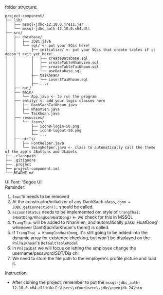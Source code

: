folder structure:

```
project-component/
├── lib/
│   ├── mssql-jdbc-12.10.0.jre11.jar
│   └── mssql-jdbc_auth-12.10.0.x64.dll
├── src/
│   ├── database/
│   │   ├── JDBC.java
│   │   └── sql/ <- put your SQLs here!
│   │       ├── initialize/ <- put your SQLs that create tables if it doesn't exit yet here!
│   │       │   ├── createDatabase.sql
│   │       │   ├── createTableNhanvien.sql
│   │       │   ├── createTableTaiKhoan.sql
│   │       │   └── useDatabase.sql
│   │       ├── taiKhoan/
│   │       │   └── insertTaiKhoan.sql
│   │       ├── .../
│   ├── gui/
│   ├── main/
│   │   └── App.java <- to run the program 
│   ├── entity/ <- add your logic classes here
│   │   ├── DanhSachTaiKhoan.java
│   │   ├── NhanVien.java
│   │   └── TaiKhoan.java
│   ├── resources/
│   │   └── icons/
│   │       ├── icon8-login-50.png
│   │       ├── icon8-logout-50.png
│   │       └── ...
│   ├── utils/
│   │   ├── FontHelper.java
│   │   └── SwingHelper.java <- class to automatically call the theme of the app's JButtons and JLabels
├── .classpath
├── .gitignore
├── .project
├── project-component.iml
└── README.md
```

UI Font: 'Segoe UI'<br>
Reminder:

1. `loaiTK` needs to be removed
2. At the constructor/initializer of any DanhSach class, `conn = JDBC.getConnection();` should be called.
3. `accountStatus` needs to be implememted om style of `trangThai: (HoatDong/KhongConHoatDong)` <- we check for this in MSSQL
4. `TrangThai` will be added to NhanVien, and automatically pass 'HoatDong' whenever DanhSachTaiKhoan's them() is called.
5. If `TrangThai = KhongConHoatDong`, it's still going to be added into the dynamic array for existence checking, but won't be displayed on the `PnlTaiKhoan`'s `DefaultTableModel`
6. in `PnlCaiDat` we will focus on letting the employee change the username/password/SDT/Dia chi.
7. We need to store the file path to the employee's profile picture and load it.

Instruction:
- After cloning the project, remember to put the `mssql-jdbc_auth-12.10.0.x64.dll` into `C:\Users\<YourUser>\.jdks\openjdk-24\bin`